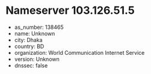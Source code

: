 # Nameserver 103.126.51.5

* as_number: 138465
* name: Unknown
* city: Dhaka
* country: BD
* organization: World Communication Internet Service
* version: Unknown
* dnssec: false
